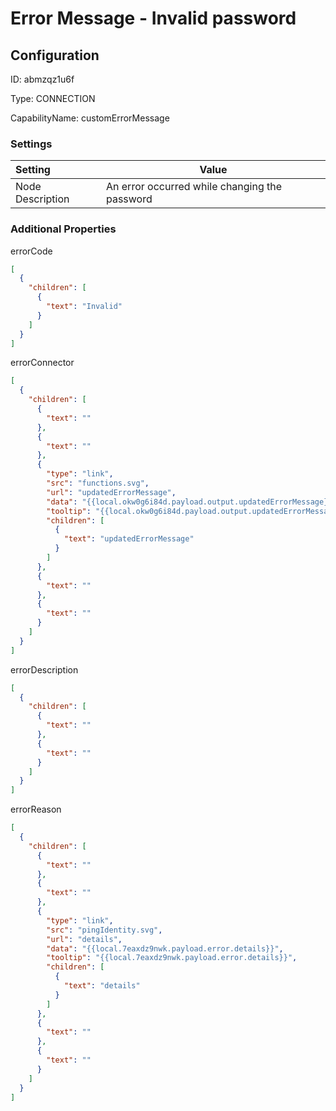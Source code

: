 # Error Message - Invalid password
## Configuration
ID:  abmzqz1u6f

Type: CONNECTION 

CapabilityName: customErrorMessage

### Settings
| Setting | Value  |
| :------------------------ | ---------------------------------------- |
| Node Description | An error occurred while changing the password | 





### Additional Properties
errorCode
```json 
[
  {
    "children": [
      {
        "text": "Invalid"
      }
    ]
  }
]
```


errorConnector
```json 
[
  {
    "children": [
      {
        "text": ""
      },
      {
        "text": ""
      },
      {
        "type": "link",
        "src": "functions.svg",
        "url": "updatedErrorMessage",
        "data": "{{local.okw0g6i84d.payload.output.updatedErrorMessage}}",
        "tooltip": "{{local.okw0g6i84d.payload.output.updatedErrorMessage}}",
        "children": [
          {
            "text": "updatedErrorMessage"
          }
        ]
      },
      {
        "text": ""
      },
      {
        "text": ""
      }
    ]
  }
]
```


errorDescription
```json 
[
  {
    "children": [
      {
        "text": ""
      },
      {
        "text": ""
      }
    ]
  }
]
```


errorReason
```json 
[
  {
    "children": [
      {
        "text": ""
      },
      {
        "text": ""
      },
      {
        "type": "link",
        "src": "pingIdentity.svg",
        "url": "details",
        "data": "{{local.7eaxdz9nwk.payload.error.details}}",
        "tooltip": "{{local.7eaxdz9nwk.payload.error.details}}",
        "children": [
          {
            "text": "details"
          }
        ]
      },
      {
        "text": ""
      },
      {
        "text": ""
      }
    ]
  }
]
```




